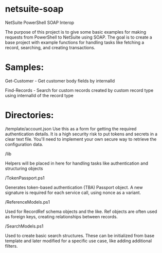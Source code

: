 # netsuite-soap
NetSuite PowerShell SOAP Interop

The purpose of this project is to give some basic examples for making requests from PowerShell to NetSuite using SOAP. The goal is to create a base project with example functions for handling tasks like fetching a record, searching, and creating transactions.

# Samples:
Get-Customer - Get customer body fields by internalId

Find-Records - Search for custom records created by custom record type using internalId of the record type

# Directories:
/template/account.json
Use this as a form for getting the required authentication details. It is a high security risk to put tokens and secrets in a clear text file. You'll need to implement your own secure way to retrieve the configuration data.

/lib

Helpers will be placed in here for handling tasks like authentication and structuring objects

/TokenPassport.ps1

Generates token-based authentication (TBA) Passport object. A new signature is required for each service call, using nonce as a variant.

/ReferenceModels.ps1

Used for RecordRef schema objects and the like. Ref objects are often used as foreign keys, creating relationships between records.

/SearchModels.ps1

Used to create basic search structures. These can be initialized from base template and later modified for a specific use case, like adding additional filters.
        
